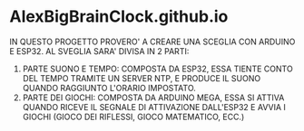 # AlexBigBrainClock.github.io
IN QUESTO PROGETTO PROVERO' A CREARE UNA SCEGLIA CON ARDUINO E ESP32.
AL SVEGLIA SARA' DIVISA IN 2 PARTI:
1) PARTE SUONO E TEMPO: COMPOSTA DA ESP32, ESSA TIENTE CONTO DEL TEMPO TRAMITE UN SERVER NTP, E PRODUCE IL SUONO QUANDO RAGGIUNTO L'ORARIO IMPOSTATO.
2) PARTE DEI GIOCHI: COMPOSTA DA ARDUINO MEGA, ESSA SI ATTIVA QUANDO RICEVE IL SEGNALE DI ATTIVAZIONE DALL'ESP32 E AVVIA I GIOCHI (GIOCO DEI RIFLESSI, GIOCO MATEMATICO, ECC.)
